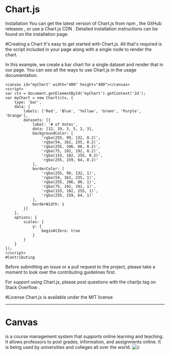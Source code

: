 # Chart.js

Installation
You can get the latest version of Chart.js from npm , the GitHub releases , or use a Chart.js CDN . Detailed installation instructions can be found on the installation page.

#Creating a Chart
It's easy to get started with Chart.js. All that's required is the script included in your page along with a single <canvas> node to render the chart.

In this example, we create a bar chart for a single dataset and render that in our page. You can see all the ways to use Chart.js in the usage documentation.
`````````````````
<canvas id="myChart" width="400" height="400"></canvas>
<script>
var ctx = document.getElementById('myChart').getContext('2d');
var myChart = new Chart(ctx, {
    type: 'bar',
    data: {
        labels: ['Red', 'Blue', 'Yellow', 'Green', 'Purple', 'Orange'],
        datasets: [{
            label: '# of Votes',
            data: [12, 19, 3, 5, 2, 3],
            backgroundColor: [
                'rgba(255, 99, 132, 0.2)',
                'rgba(54, 162, 235, 0.2)',
                'rgba(255, 206, 86, 0.2)',
                'rgba(75, 192, 192, 0.2)',
                'rgba(153, 102, 255, 0.2)',
                'rgba(255, 159, 64, 0.2)'
            ],
            borderColor: [
                'rgba(255, 99, 132, 1)',
                'rgba(54, 162, 235, 1)',
                'rgba(255, 206, 86, 1)',
                'rgba(75, 192, 192, 1)',
                'rgba(153, 102, 255, 1)',
                'rgba(255, 159, 64, 1)'
            ],
            borderWidth: 1
        }]
    },
    options: {
        scales: {
            y: {
                beginAtZero: true
            }
        }
    }
});
</script>
#Contributing
````````````````````````
Before submitting an issue or a pull request to the project, please take a moment to look over the contributing guidelines first.

For support using Chart.js, please post questions with the chartjs tag on Stack Overflow .

#License
Chart.js is available under the MIT license





--------------------------
# Canvas
 is a course management system that supports online learning and teaching. It allows professors to post grades, information, and assignments online. It is being used by universities and colleges all over the world.
![c](https://www.glasgowclyde.ac.uk/assets/000/005/601/2019_CanvasLogoHorizontal_Color_web_banner.jpg)
